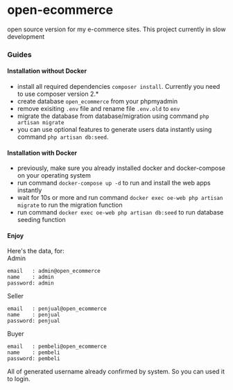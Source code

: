 # open-ecommerce
open source version for my e-commerce sites. This project currently in slow development

### Guides
#### Installation without Docker
- install all required dependencies `composer install`. Currently you need to use composer version 2.*
- create database `open_ecommerce` from your phpmyadmin
- remove exisiting `.env` file and rename file `.env.old` to `env`
- migrate the database from database/migration using command `php artisan migrate`
- you can use optional features to generate users data instantly using command `php artisan db:seed`.

#### Installation with Docker
- previously, make sure you already installed docker and docker-compose on your operating system
- run command `docker-compose up -d` to run and install the web apps instantly
- wait for 10s or more and run command `docker exec oe-web php artisan migrate` to run the migration function
- run command `docker exec oe-web php artisan db:seed` to run database seeding function

#### Enjoy
Here's the data, for:  
  Admin
  ```
  email   : admin@open_ecommerce
  name    : admin
  password: admin
  ```
  Seller
  ```
  email   : penjual@open_ecommerce
  name    : penjual
  password: penjual
  ```
  Buyer
  ```
  email   : pembeli@open_ecommerce
  name    : pembeli
  password: pembeli
  ```
  All of generated username already confirmed by system. So you can used it to login.